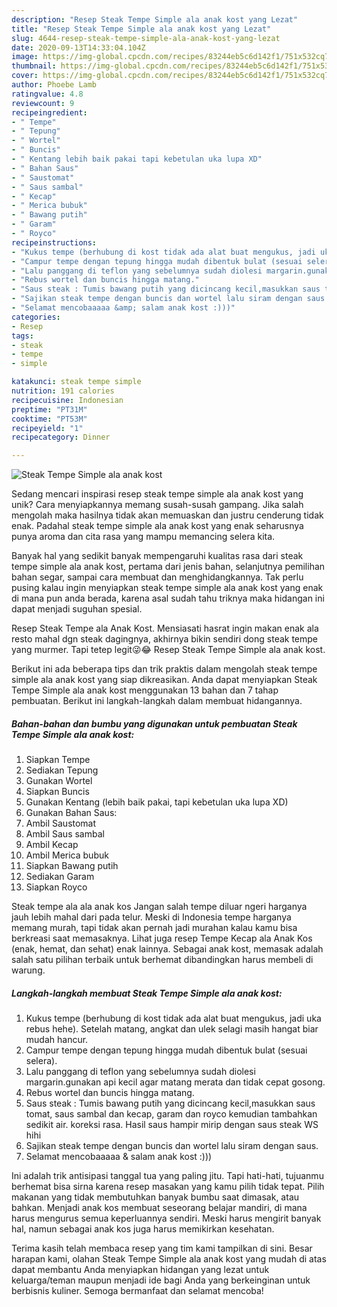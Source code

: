 ```yaml
---
description: "Resep Steak Tempe Simple ala anak kost yang Lezat"
title: "Resep Steak Tempe Simple ala anak kost yang Lezat"
slug: 4644-resep-steak-tempe-simple-ala-anak-kost-yang-lezat
date: 2020-09-13T14:33:04.104Z
image: https://img-global.cpcdn.com/recipes/83244eb5c6d142f1/751x532cq70/steak-tempe-simple-ala-anak-kost-foto-resep-utama.jpg
thumbnail: https://img-global.cpcdn.com/recipes/83244eb5c6d142f1/751x532cq70/steak-tempe-simple-ala-anak-kost-foto-resep-utama.jpg
cover: https://img-global.cpcdn.com/recipes/83244eb5c6d142f1/751x532cq70/steak-tempe-simple-ala-anak-kost-foto-resep-utama.jpg
author: Phoebe Lamb
ratingvalue: 4.8
reviewcount: 9
recipeingredient:
- " Tempe"
- " Tepung"
- " Wortel"
- " Buncis"
- " Kentang lebih baik pakai tapi kebetulan uka lupa XD"
- " Bahan Saus"
- " Saustomat"
- " Saus sambal"
- " Kecap"
- " Merica bubuk"
- " Bawang putih"
- " Garam"
- " Royco"
recipeinstructions:
- "Kukus tempe (berhubung di kost tidak ada alat buat mengukus, jadi uka rebus hehe). Setelah matang, angkat dan ulek selagi masih hangat biar mudah hancur."
- "Campur tempe dengan tepung hingga mudah dibentuk bulat (sesuai selera)."
- "Lalu panggang di teflon yang sebelumnya sudah diolesi margarin.gunakan api kecil agar matang merata dan tidak cepat gosong."
- "Rebus wortel dan buncis hingga matang."
- "Saus steak : Tumis bawang putih yang dicincang kecil,masukkan saus tomat, saus sambal dan kecap, garam dan royco kemudian tambahkan sedikit air. koreksi rasa. Hasil saus hampir mirip dengan saus steak WS hihi"
- "Sajikan steak tempe dengan buncis dan wortel lalu siram dengan saus."
- "Selamat mencobaaaaa &amp; salam anak kost :)))"
categories:
- Resep
tags:
- steak
- tempe
- simple

katakunci: steak tempe simple 
nutrition: 191 calories
recipecuisine: Indonesian
preptime: "PT31M"
cooktime: "PT53M"
recipeyield: "1"
recipecategory: Dinner

---
```



![Steak Tempe Simple ala anak kost](https://img-global.cpcdn.com/recipes/83244eb5c6d142f1/751x532cq70/steak-tempe-simple-ala-anak-kost-foto-resep-utama.jpg)

Sedang mencari inspirasi resep steak tempe simple ala anak kost yang unik? Cara menyiapkannya memang susah-susah gampang. Jika salah mengolah maka hasilnya tidak akan memuaskan dan justru cenderung tidak enak. Padahal steak tempe simple ala anak kost yang enak seharusnya punya aroma dan cita rasa yang mampu memancing selera kita.

Banyak hal yang sedikit banyak mempengaruhi kualitas rasa dari steak tempe simple ala anak kost, pertama dari jenis bahan, selanjutnya pemilihan bahan segar, sampai cara membuat dan menghidangkannya. Tak perlu pusing kalau ingin menyiapkan steak tempe simple ala anak kost yang enak di mana pun anda berada, karena asal sudah tahu triknya maka hidangan ini dapat menjadi suguhan spesial.

Resep Steak Tempe ala Anak Kost. Mensiasati hasrat ingin makan enak ala resto mahal dgn steak dagingnya, akhirnya bikin sendiri dong steak tempe yang murmer. Tapi tetep legit😜😂 Resep Steak Tempe Simple ala anak kost.


Berikut ini ada beberapa tips dan trik praktis dalam mengolah steak tempe simple ala anak kost yang siap dikreasikan. Anda dapat menyiapkan Steak Tempe Simple ala anak kost menggunakan 13 bahan dan 7 tahap pembuatan. Berikut ini langkah-langkah dalam membuat hidangannya.

<!--inarticleads1-->

##### Bahan-bahan dan bumbu yang digunakan untuk pembuatan Steak Tempe Simple ala anak kost:

1. Siapkan  Tempe
1. Sediakan  Tepung
1. Gunakan  Wortel
1. Siapkan  Buncis
1. Gunakan  Kentang (lebih baik pakai, tapi kebetulan uka lupa XD)
1. Gunakan  Bahan Saus:
1. Ambil  Saustomat
1. Ambil  Saus sambal
1. Ambil  Kecap
1. Ambil  Merica bubuk
1. Siapkan  Bawang putih
1. Sediakan  Garam
1. Siapkan  Royco


Steak tempe ala ala anak kos Jangan salah tempe diluar ngeri harganya jauh lebih mahal dari pada telur. Meski di Indonesia tempe harganya memang murah, tapi tidak akan pernah jadi murahan kalau kamu bisa berkreasi saat memasaknya. Lihat juga resep Tempe Kecap ala Anak Kos (enak, hemat, dan sehat) enak lainnya. Sebagai anak kost, memasak adalah salah satu pilihan terbaik untuk berhemat dibandingkan harus membeli di warung. 

<!--inarticleads2-->

##### Langkah-langkah membuat Steak Tempe Simple ala anak kost:

1. Kukus tempe (berhubung di kost tidak ada alat buat mengukus, jadi uka rebus hehe). Setelah matang, angkat dan ulek selagi masih hangat biar mudah hancur.
1. Campur tempe dengan tepung hingga mudah dibentuk bulat (sesuai selera).
1. Lalu panggang di teflon yang sebelumnya sudah diolesi margarin.gunakan api kecil agar matang merata dan tidak cepat gosong.
1. Rebus wortel dan buncis hingga matang.
1. Saus steak : Tumis bawang putih yang dicincang kecil,masukkan saus tomat, saus sambal dan kecap, garam dan royco kemudian tambahkan sedikit air. koreksi rasa. Hasil saus hampir mirip dengan saus steak WS hihi
1. Sajikan steak tempe dengan buncis dan wortel lalu siram dengan saus.
1. Selamat mencobaaaaa &amp; salam anak kost :)))


Ini adalah trik antisipasi tanggal tua yang paling jitu. Tapi hati-hati, tujuanmu berhemat bisa sirna karena resep masakan yang kamu pilih tidak tepat. Pilih makanan yang tidak membutuhkan banyak bumbu saat dimasak, atau bahkan. Menjadi anak kos membuat seseorang belajar mandiri, di mana harus mengurus semua keperluannya sendiri. Meski harus mengirit banyak hal, namun sebagai anak kos juga harus memikirkan kesehatan. 

Terima kasih telah membaca resep yang tim kami tampilkan di sini. Besar harapan kami, olahan Steak Tempe Simple ala anak kost yang mudah di atas dapat membantu Anda menyiapkan hidangan yang lezat untuk keluarga/teman maupun menjadi ide bagi Anda yang berkeinginan untuk berbisnis kuliner. Semoga bermanfaat dan selamat mencoba!
